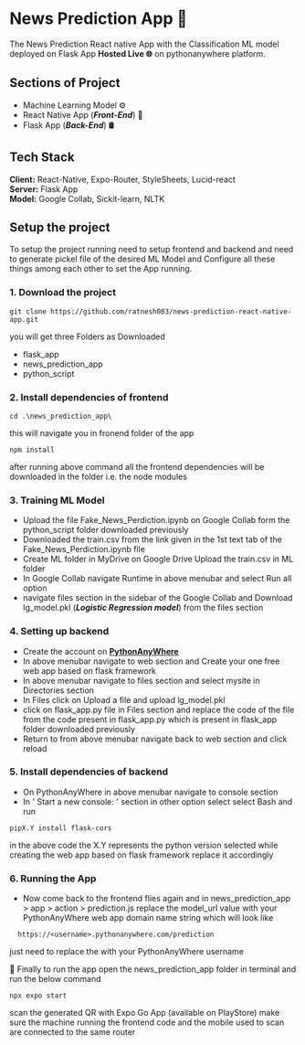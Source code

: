 
# News Prediction App 📰

The News Prediction React native App with the Classification ML model deployed on Flask App **Hosted Live 🌐** on pythonanywhere platform.
## Sections of Project

- Machine Learning Model ⚙️
- React Native App (**_Front-End_**) 📱
- Flask App (**_Back-End_**) 🛢️
## Tech Stack

**Client:** React-Native, Expo-Router, StyleSheets, Lucid-react \
**Server:** Flask App \
**Model:** Google Collab, Sickit-learn, NLTK 

## Setup the project

To setup the project running need to setup frontend and backend and need to generate pickel file of the desired ML Model and Configure all these things among each other to set the App running.

### 1. Download the project

```
git clone https://github.com/ratnesh003/news-prediction-react-native-app.git 
```
you will get three Folders as Downloaded
- flask_app
- news_prediction_app
- python_script

### 2. Install dependencies of frontend

```
cd .\news_prediction_app\
```
this will navigate you in fronend folder of the app
```
npm install
```
after running above command all the frontend dependencies will be downloaded in the folder i.e. the node modules

### 3. Training ML Model

- Upload the file Fake_News_Perdiction.ipynb on Google Collab form the python_script folder downloaded previously
- Downloaded the train.csv from the link given in the 1st text tab of the Fake_News_Perdiction.ipynb file
- Create ML folder in MyDrive on Google Drive Upload the train.csv in ML folder
- In Google Collab navigate Runtime in above menubar and select Run all option
- navigate files section in the sidebar of the Google Collab and Download lg_model.pkl (**_Logistic Regression model_**) from the files section

### 4. Setting up backend

- Create the account on [**PythonAnyWhere**](https://www.pythonanywhere.com/)
- In above menubar navigate to web section and Create your one free web app based on flask framework
- In above menubar navigate to files section and select mysite in Directories section
- In Files click on Upload a file and upload lg_model.pkl
- click on flask_app.py file in Files section and replace the code of the file from the code present in flask_app.py which is present in flask_app folder downloaded previously
- Return to from above menubar navigate back to web section and click reload

### 5. Install dependencies of backend

- On PythonAnyWhere in above menubar navigate to console section
- In ' Start a new console: ' section in other option select select Bash and run
```
pipX.Y install flask-cors
```
in the above code the X.Y represents the python version selected while creating the web app based on flask framework replace it accordingly

### 6. Running the App

- Now come back to the frontend flies again and in news_prediction_app > app > action > prediction.js replace the model_url value with your PythonAnyWhere web app domain name string which will look like
```
  https://<username>.pythonanywhere.com/prediction
```
just need to replace the <username> with your PythonAnyWhere username

🚩 Finally to run the app open the news_prediction_app folder in terminal and run the below command
```
npx expo start
```
scan the generated QR with Expo Go App (available on PlayStore) make sure the machine running the frontend code and the mobile used to scan are connected to the same router
